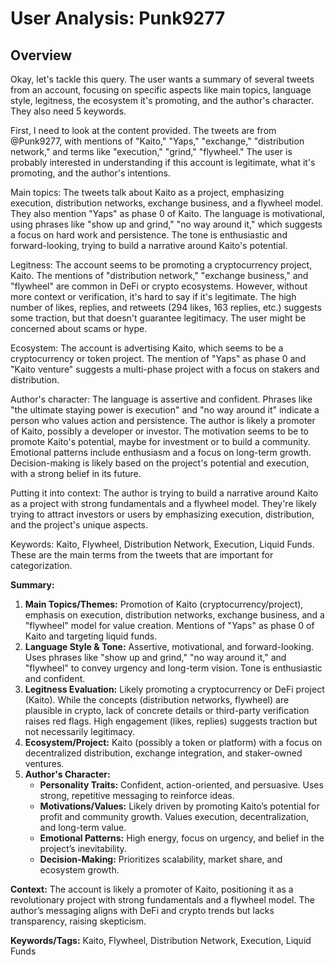 # User Analysis: Punk9277

## Overview

<think>
Okay, let's tackle this query. The user wants a summary of several tweets from an account, focusing on specific aspects like main topics, language style, legitness, the ecosystem it's promoting, and the author's character. They also need 5 keywords.

First, I need to look at the content provided. The tweets are from @Punk9277, with mentions of "Kaito," "Yaps," "exchange," "distribution network," and terms like "execution," "grind," "flywheel." The user is probably interested in understanding if this account is legitimate, what it's promoting, and the author's intentions.

Main topics: The tweets talk about Kaito as a project, emphasizing execution, distribution networks, exchange business, and a flywheel model. They also mention "Yaps" as phase 0 of Kaito. The language is motivational, using phrases like "show up and grind," "no way around it," which suggests a focus on hard work and persistence. The tone is enthusiastic and forward-looking, trying to build a narrative around Kaito's potential.

Legitness: The account seems to be promoting a cryptocurrency project, Kaito. The mentions of "distribution network," "exchange business," and "flywheel" are common in DeFi or crypto ecosystems. However, without more context or verification, it's hard to say if it's legitimate. The high number of likes, replies, and retweets (294 likes, 163 replies, etc.) suggests some traction, but that doesn't guarantee legitimacy. The user might be concerned about scams or hype.

Ecosystem: The account is advertising Kaito, which seems to be a cryptocurrency or token project. The mention of "Yaps" as phase 0 and "Kaito venture" suggests a multi-phase project with a focus on stakers and distribution.

Author's character: The language is assertive and confident. Phrases like "the ultimate staying power is execution" and "no way around it" indicate a person who values action and persistence. The author is likely a promoter of Kaito, possibly a developer or investor. The motivation seems to be to promote Kaito's potential, maybe for investment or to build a community. Emotional patterns include enthusiasm and a focus on long-term growth. Decision-making is likely based on the project's potential and execution, with a strong belief in its future.

Putting it into context: The author is trying to build a narrative around Kaito as a project with strong fundamentals and a flywheel model. They're likely trying to attract investors or users by emphasizing execution, distribution, and the project's unique aspects.

Keywords: Kaito, Flywheel, Distribution Network, Execution, Liquid Funds. These are the main terms from the tweets that are important for categorization.
</think>

**Summary:**  
1. **Main Topics/Themes:** Promotion of Kaito (cryptocurrency/project), emphasis on execution, distribution networks, exchange business, and a "flywheel" model for value creation. Mentions of "Yaps" as phase 0 of Kaito and targeting liquid funds.  
2. **Language Style & Tone:** Assertive, motivational, and forward-looking. Uses phrases like "show up and grind," "no way around it," and "flywheel" to convey urgency and long-term vision. Tone is enthusiastic and confident.  
3. **Legitness Evaluation:** Likely promoting a cryptocurrency or DeFi project (Kaito). While the concepts (distribution networks, flywheel) are plausible in crypto, lack of concrete details or third-party verification raises red flags. High engagement (likes, replies) suggests traction but not necessarily legitimacy.  
4. **Ecosystem/Project:** Kaito (possibly a token or platform) with a focus on decentralized distribution, exchange integration, and staker-owned ventures.  
5. **Author's Character:**  
   - **Personality Traits:** Confident, action-oriented, and persuasive. Uses strong, repetitive messaging to reinforce ideas.  
   - **Motivations/Values:** Likely driven by promoting Kaito’s potential for profit and community growth. Values execution, decentralization, and long-term value.  
   - **Emotional Patterns:** High energy, focus on urgency, and belief in the project’s inevitability.  
   - **Decision-Making:** Prioritizes scalability, market share, and ecosystem growth.  

**Context:** The account is likely a promoter of Kaito, positioning it as a revolutionary project with strong fundamentals and a flywheel model. The author’s messaging aligns with DeFi and crypto trends but lacks transparency, raising skepticism.  

**Keywords/Tags:** Kaito, Flywheel, Distribution Network, Execution, Liquid Funds